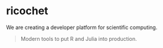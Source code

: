 # ricochet

We are creating a developer platform for scientific computing. 

> Modern tools to put R and Julia into production.

